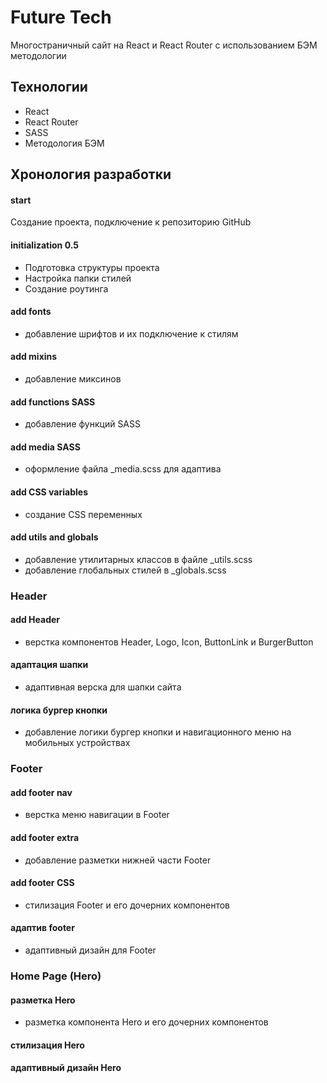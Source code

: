 # Future Tech

Многостраничный сайт на React и React Router c использованием БЭМ методологии

## Технологии

- React
- React Router
- SASS
- Методология БЭМ

## Хронология разработки

#### start

Создание проекта, подключение к репозиторию GitHub

#### initialization 0.5

- Подготовка структуры проекта
- Настройка папки стилей
- Создание роутинга

#### add fonts

- добавление шрифтов и их подключение к стилям

#### add mixins

- добавление миксинов

#### add functions SASS

- добавление функций SASS

#### add media SASS

- оформление файла _media.scss для адаптива

#### add CSS variables

- создание CSS переменных

#### add utils and globals

- добавление утилитарных классов в файле _utils.scss
- добавление глобальных стилей в _globals.scss

### Header

#### add Header

- верстка компонентов Header, Logo, Icon, ButtonLink и BurgerButton

#### адаптация шапки

- адаптивная верска для шапки сайта

#### логика бургер кнопки

- добавление логики бургер кнопки и навигационного меню на мобильных устройствах

### Footer

#### add footer nav

- верстка меню навигации в Footer

#### add footer extra

- добавление разметки нижней части Footer

#### add footer CSS

- стилизация Footer и его дочерних компонентов

#### адаптив footer

- адаптивный дизайн для Footer

### Home Page (Hero)

#### разметка Hero

- разметка компонента Hero и его дочерних компонентов

#### стилизация Hero

#### адаптивный дизайн Hero